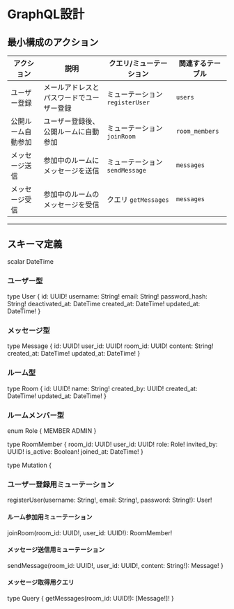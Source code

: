 # GraphQL設計

## 最小構成のアクション

| アクション       | 説明                               | クエリ/ミューテーション                      | 関連するテーブル      |
| --------------- | -----------------------------    | ---------------------------------------- | ----------------------|
| ユーザー登録      | メールアドレスとパスワードでユーザー登録 | ミューテーション `registerUser`            | `users`                |
| 公開ルーム自動参加 | ユーザー登録後、公開ルームに自動参加    | ミューテーション `joinRoom`                | `room_members`         |
| メッセージ送信    | 参加中のルームにメッセージを送信       | ミューテーション `sendMessage`             | `messages`              |
| メッセージ受信    | 参加中のルームのメッセージを受信       | クエリ `getMessages`                     | `messages`              |

---

## スキーマ定義

scalar DateTime
<!-- バックエンド側で日付をISO 8601形式で受け渡す想定です -->
<!-- 具体的な実装はバックエンド側に記載します -->

### ユーザー型
type User {
  id: UUID!
  username: String!
  email: String!
  password_hash: String!
  deactivated_at: DateTime
  created_at: DateTime!
  updated_at: DateTime!
}

### メッセージ型
type Message {
  id: UUID!
  user_id: UUID!
  room_id: UUID!
  content: String!
  created_at: DateTime!
  updated_at: DateTime!
}

### ルーム型
type Room {
  id: UUID!
  name: String!
  created_by: UUID!
  created_at: DateTime!
  updated_at: DateTime!
}

### ルームメンバー型
enum Role {
  MEMBER
  ADMIN
}

type RoomMember {
  room_id: UUID!
  user_id: UUID!
  role: Role!
  invited_by: UUID!
  is_active: Boolean!
  joined_at: DateTime!
}

type Mutation {
### ユーザー登録用ミューテーション
  registerUser(username: String!, email: String!, password: String!): User!

#### ルーム参加用ミューテーション
  joinRoom(room_id: UUID!, user_id: UUID!): RoomMember!

#### メッセージ送信用ミューテーション
  sendMessage(room_id: UUID!, user_id: UUID!, content: String!): Message!
}

#### メッセージ取得用クエリ
type Query {
  getMessages(room_id: UUID!): [Message!]!
}